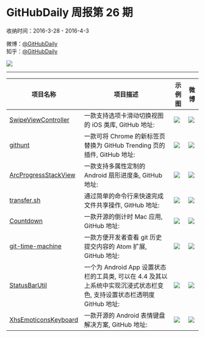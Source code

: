 # GitHubDaily 周报第 26 期

收纳时间：2016-3-28 - 2016-4-3

微博：[@GitHubDaily](https://weibo.com/GitHubDaily)    
知乎：[@GitHubDaily](https://www.zhihu.com/people/githubdaily)

![](https://raw.githubusercontent.com/GitHubDaily/GitHubDaily/master/assets/weixin.png)

---

项目名称 | 项目描述 | 示例图 | 微博
--- | --- | --- | ---
[SwipeViewController](status.github_url) | 一款支持选项卡滑动切换视图的 iOS 类库, GitHub 地址: | ![](http://ww4.sinaimg.cn/large/006fiYtfjw1f2js532m2pg307u0dwncj.gif) | [![](https://raw.githubusercontent.com/GitHubDaily/GitHubDaily/master/assets/sina_logo.png)](https://weibo.com/5722964389/DphXVjMC7)
[githunt](status.github_url) | 一款可将 Chrome 的新标签页替换为 GitHub Trending 页的插件, GitHub 地址: | ![](http://ww2.sinaimg.cn/large/006fiYtfjw1f2imir8bfij30zk0m8dlh.jpg) | [![](https://raw.githubusercontent.com/GitHubDaily/GitHubDaily/master/assets/sina_logo.png)](https://weibo.com/5722964389/Dp8xqaCtn)
[ArcProgressStackView](status.github_url) | 一款支持多属性定制的 Android 扇形进度条, GitHub 地址: | ![](http://ww1.sinaimg.cn/large/006fiYtfjw1f2hgwlxbybg30930fbqst.gif) | [![](https://raw.githubusercontent.com/GitHubDaily/GitHubDaily/master/assets/sina_logo.png)](https://weibo.com/5722964389/DoZ6ZuQ5e)
[transfer.sh](status.github_url) | 通过简单的命令行来快速完成文件共享操作, GitHub 地址: | ![](http://ww2.sinaimg.cn/large/006fiYtfjw1f2gbaf79ryj31kw113agi.jpg) | [![](https://raw.githubusercontent.com/GitHubDaily/GitHubDaily/master/assets/sina_logo.png)](https://weibo.com/5722964389/DoPGxj6SP)
[Countdown](status.github_url) | 一款开源的倒计时 Mac 应用, GitHub 地址: | ![](http://ww3.sinaimg.cn/large/006fiYtfjw1f2f5o03q3sg30hr0ahjrc.gif) | [![](https://raw.githubusercontent.com/GitHubDaily/GitHubDaily/master/assets/sina_logo.png)](https://weibo.com/5722964389/DoGg07kIb)
[git-time-machine](status.github_url) | 一款方便开发者查看 git 历史提交内容的 Atom 扩展, GitHub 地址: | ![](http://ww3.sinaimg.cn/large/006fiYtfjw1f2eveu8suog30zi0heqv5.gif) | [![](https://raw.githubusercontent.com/GitHubDaily/GitHubDaily/master/assets/sina_logo.png)](https://weibo.com/5722964389/DoDVZcPmA)
[StatusBarUtil](status.github_url) | 一个为 Android App 设置状态栏的工具类, 可以在 4.4 及其以上系统中实现沉浸式状态栏变色, 支持设置状态栏透明度 GitHub 地址: | ![](http://ww1.sinaimg.cn/large/006fiYtfjw1f2c9pg9q1zj30go0f0n17.jpg) | [![](https://raw.githubusercontent.com/GitHubDaily/GitHubDaily/master/assets/sina_logo.png)](https://weibo.com/5722964389/DonoPqCzZ)
[XhsEmoticonsKeyboard](status.github_url) | 一款开源的 Android 表情键盘解决方案, GitHub 地址: | ![](http://ww4.sinaimg.cn/large/006fiYtfjw1f2caquv4obj30u01hcdmu.jpg) | [![](https://raw.githubusercontent.com/GitHubDaily/GitHubDaily/master/assets/sina_logo.png)](https://weibo.com/5722964389/DoiWOAfkw)
